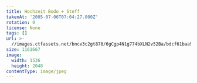```yaml
---
title: Hochzeit Bodo + Steff
takenAt: '2005-07-06T07:04:27.000Z'
rotation: 0
license: None
tags: []
url: >-
  //images.ctfassets.net/bncv3c2gt878/6gCgp4N1g774bXLN2v52Ba/bdcf61baa9e57052a6ab21e9fe35ae8d/hochzeit-bodo--steff_4560369980_o
size: 1161667
image:
  width: 1536
  height: 2048
contentType: image/jpeg
---
```


